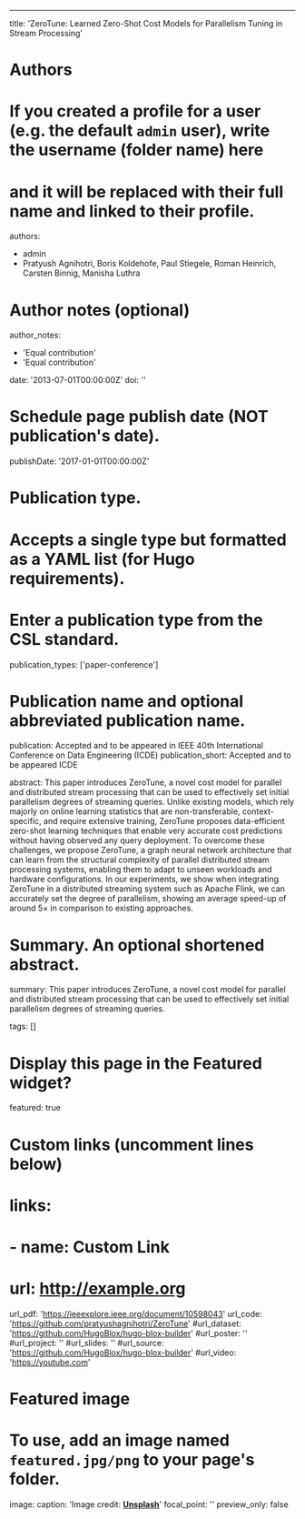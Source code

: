 ---
title: 'ZeroTune: Learned Zero-Shot Cost Models for Parallelism Tuning in Stream Processing'

# Authors
# If you created a profile for a user (e.g. the default `admin` user), write the username (folder name) here
# and it will be replaced with their full name and linked to their profile.
authors:
  - admin
  - Pratyush Agnihotri, Boris Koldehofe, Paul Stiegele, Roman Heinrich, Carsten Binnig, Manisha Luthra

# Author notes (optional)
author_notes:
  - 'Equal contribution'
  - 'Equal contribution'

date: '2013-07-01T00:00:00Z'
doi: ''

# Schedule page publish date (NOT publication's date).
publishDate: '2017-01-01T00:00:00Z'

# Publication type.
# Accepts a single type but formatted as a YAML list (for Hugo requirements).
# Enter a publication type from the CSL standard.
publication_types: ['paper-conference']

# Publication name and optional abbreviated publication name.
publication: Accepted and to be appeared in IEEE 40th International Conference on Data Engineering (ICDE)
publication_short:  Accepted and to be appeared ICDE

abstract: This paper introduces ZeroTune, a novel cost model for parallel and distributed stream processing that can be used to effectively set initial parallelism degrees of streaming queries. Unlike existing models, which rely majorly on online learning statistics that are non-transferable, context-specific, and require extensive training, ZeroTune proposes data-efficient zero-shot learning techniques that enable very accurate cost predictions without having observed any query deployment. To overcome these challenges, we propose ZeroTune, a graph neural network architecture that can learn from the structural complexity of parallel distributed stream processing systems, enabling them to adapt to unseen workloads and hardware configurations. In our experiments, we show when integrating ZeroTune in a distributed streaming system such as Apache Flink, we can accurately set the degree of parallelism, showing an average speed-up of around 5× in comparison to existing approaches.

# Summary. An optional shortened abstract.
summary: This paper introduces ZeroTune, a novel cost model for parallel and distributed stream processing that can be used to effectively set initial parallelism degrees of streaming queries.

tags: []

# Display this page in the Featured widget?
featured: true

# Custom links (uncomment lines below)
# links:
# - name: Custom Link
#   url: http://example.org

url_pdf: 'https://ieeexplore.ieee.org/document/10598043'
url_code: 'https://github.com/pratyushagnihotri/ZeroTune'
#url_dataset: 'https://github.com/HugoBlox/hugo-blox-builder'
#url_poster: ''
#url_project: ''
#url_slides: ''
#url_source: 'https://github.com/HugoBlox/hugo-blox-builder'
#url_video: 'https://youtube.com'

# Featured image
# To use, add an image named `featured.jpg/png` to your page's folder.
image:
  caption: 'Image credit: [**Unsplash**](https://unsplash.com/photos/pLCdAaMFLTE)'
  focal_point: ''
  preview_only: false

